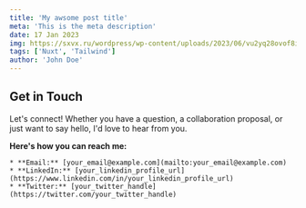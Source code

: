 ```yaml
---
title: 'My awsome post title'
meta: 'This is the meta description'
date: 17 Jan 2023
img: https://sxvx.ru/wordpress/wp-content/uploads/2023/06/vu2yq28ovof8ijcmm7tj8cj5pu54e393-300x225.jpg
tags: ['Nuxt', 'Tailwind']
author: 'John Doe'
---
```


## Get in Touch 

Let's connect!  Whether you have a question, a collaboration proposal, or just want to say hello, I'd love to hear from you.

**Here's how you can reach me:**

```
* **Email:** [your_email@example.com](mailto:your_email@example.com)
* **LinkedIn:** [your_linkedin_profile_url](https://www.linkedin.com/in/your_linkedin_profile_url)
* **Twitter:** [your_twitter_handle](https://twitter.com/your_twitter_handle)

```